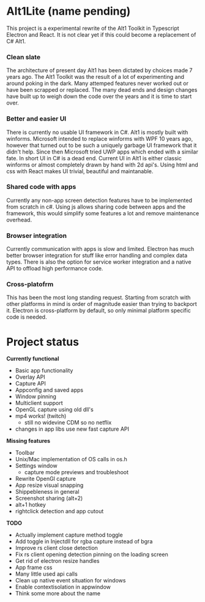 # Alt1Lite (name pending)
This project is a experimental rewrite of the Alt1 Toolkit in Typescript Electron and React. It is not clear yet if this could become a replacement of C# Alt1.

### Clean slate
The architecture of present day Alt1 has been dictated by choices made 7 years ago. The Alt1 Toolkit was the result of a lot of experimenting and around poking in the dark. Many attemped features never worked out or have been scrapped or replaced. The many dead ends and design changes have built up to weigh down the code over the years and it is time to start over.

### Better and easier UI
There is currently no usable UI framework in C#. Alt1 is mostly built with winforms. Microsoft intended to replace winforms with WPF 10 years ago, however that turned out to be such a uniquely garbage UI framework that it didn't help. Since then Microsoft tried UWP apps which ended with a similar fate. In short UI in C# is a dead end. Current UI in Alt1 is either classic winforms or almost completely drawn by hand with 2d api's. Using html and css with React makes UI trivial, beautiful and maintanable.

### Shared code with apps
Currently any non-app screen detection features have to be implemented from scratch in c#. Using js allows sharing code between apps and the framework, this would simplify some features a lot and remove maintenance overhead.

### Browser integration
Currently communication with apps is slow and limited. Electron has much better browser integration for stuff like error handling and complex data types. There is also the option for service worker integration and a native API to offload high performance code.

### Cross-platofrm
This has been the most long standing request. Starting from scratch with other platforms in mind is order of magnitude easier than trying to backport it. Electron is cross-platform by default, so only minimal platform specific code is needed.

# Project status

**Currently functional**
- Basic app functionality
- Overlay API
- Capture API
- Appconfig and saved apps
- Window pinning
- Multiclient support
- OpenGL capture using old dll's
- mp4 works! (twitch)
	- still no widevine CDM so no netflix
- changes in app libs use new fast capture API

**Missing features**
- Toolbar
- Unix/Mac implementation of OS calls in os.h
- Settings window
	- capture mode previews and troubleshoot
- Rewrite OpenGl capture
- App resize visual snapping
- Shippebleness in general
- Screenshot sharing (alt+2)
- alt+1 hotkey
- rightclick detection and app cutout

**TODO**
- Actually implement capture method toggle
- Add toggle in Injectdll for rgba capture instead of bgra
- Improve rs client close detection
- Fix rs client opening detection pinning on the loading screen
- Get rid of electron resize handles
- App frame css
- Many little used api calls
- Clean up native event situation for windows
- Enable contextisolation in appwindow
- Think some more about the name